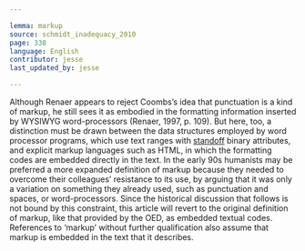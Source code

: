 ```yaml
---

lemma: markup
source: schmidt_inadequacy_2010
page: 338
language: English
contributor: jesse
last_updated_by: jesse

---
```

Although Renaer appears to reject Coombs’s idea that punctuation is a kind of markup, he still sees it as embodied in the formatting information inserted by WYSIWYG word-processors (Renaer, 1997, p. 109). But here, too, a distinction must be drawn between the data structures employed by word processor programs, which use text ranges with [standoff](markupStandoff.html) binary attributes, and explicit markup languages such as HTML, in which the formatting codes are embedded directly in the text. In the early 90s humanists may be preferred a more expanded definition of markup because they needed to overcome their colleagues’ resistance to its use, by arguing that it was only a variation on something they already used, such as punctuation and spaces, or word-processors. Since the historical discussion that follows is not bound by this constraint, this article will revert to the original definition of markup, like that provided by the OED, as embedded textual codes. References to ‘markup’ without further qualification also assume that markup is embedded in the text that it describes.
